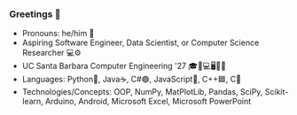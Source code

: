 ### Greetings 👋

- Pronouns: he/him 👦
- Aspiring Software Engineer, Data Scientist, or Computer Science Researcher 💻⚙
- UC Santa Barbara Computer Engineering '27 🎓🔋💻🖥🔌💡
- Languages: Python🐍, Java☕, C#🟣, JavaScript🧾, C++🟦, C🔵
- Technologies/Concepts: OOP, NumPy, MatPlotLib, Pandas, SciPy, Scikit-learn, Arduino, Android, Microsoft Excel, Microsoft PowerPoint
